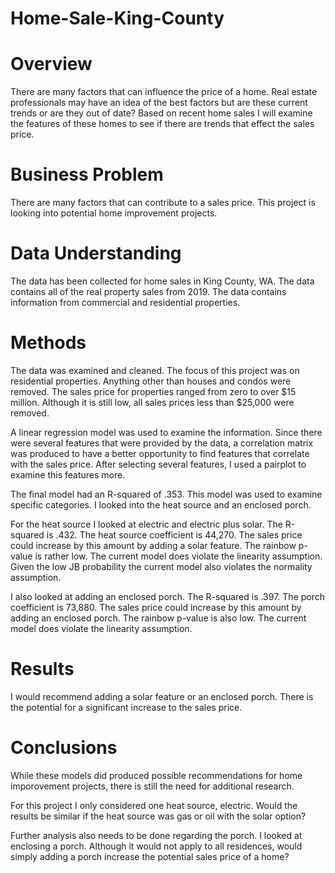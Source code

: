 # Home-Sale-King-County

# Overview
There are many factors that can influence the price of a home. Real estate professionals may have an idea of the best factors but are these current trends or are they out of date?
Based on recent home sales I will examine the features of these homes to see if there are trends that effect the sales price.

# Business Problem
There are many factors that can contribute to a sales price.  This project is looking into potential home improvement projects.  

# Data Understanding
The data has been collected for home sales in King County, WA.  The data contains all of the real property sales from 2019.  The data contains information from commercial and residential properties.

# Methods
The data was examined and cleaned.  The focus of this project was on residential properties.  Anything other than houses and condos were removed.  The sales price for properties ranged from zero to over $15 million.  Although it is still low, all sales prices less than $25,000 were removed.

A linear regression model was used to examine the information.  Since there were several features that were provided by the data, a correlation matrix was produced to have a better opportunity to find features that correlate with the sales price.
After selecting several features, I used a pairplot to examine this features more.  

The final model had an R-squared of .353.  This model was used to examine specific categories.  I looked into the heat source and an enclosed porch. 

For the heat source I looked at electric and electric plus solar.  The R-squared is .432.  The heat source coefficient is 44,270.  The sales price could increase by this amount by adding a solar feature.  The rainbow p-value is rather low.  The current model does violate the linearity assumption.  Given the low JB probability the current model also violates the normality assumption.

I also looked at adding an enclosed porch.  The R-squared is .397.  The porch coefficient is 73,880.  The sales price could increase by this amount by adding an enclosed porch.  The rainbow p-value is also low.  The current model does violate the linearity assumption.

# Results

I would recommend adding a solar feature or an enclosed porch.  There is the potential for a significant increase to the sales price.  

# Conclusions

While these models did produced possible recommendations for home imporovement projects, there is still the need for additional research.  

For this project I only considered one heat source, electric.  Would the results be similar if the heat source was gas or oil with the solar option?

Further analysis also needs to be done regarding the porch.  I looked at enclosing a porch.  Although it would not apply to all residences, would simply adding a porch increase the potential sales price of a home?
